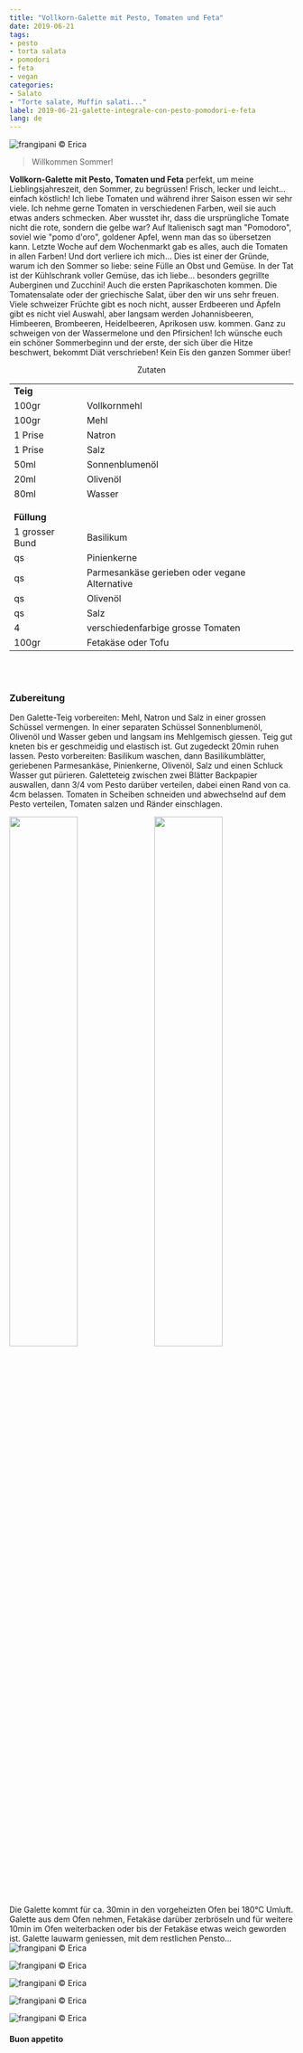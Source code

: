 ```yaml
---
title: "Vollkorn-Galette mit Pesto, Tomaten und Feta"
date: 2019-06-21
tags:
- pesto
- torta salata
- pomodori
- feta
- vegan
categories:
- Salato
- "Torte salate, Muffin salati..."
label: 2019-06-21-galette-integrale-con-pesto-pomodori-e-feta
lang: de
---
```

![](../2019-06-21-galette-integrale-con-pesto-pomodori-e-feta/header.jpeg "frangipani © Erica")

> Willkommen Sommer!

**Vollkorn-Galette mit Pesto, Tomaten und Feta** perfekt, um meine Lieblingsjahreszeit, den Sommer, zu begrüssen! Frisch, lecker und leicht... einfach köstlich! Ich liebe Tomaten und während ihrer Saison essen wir sehr viele. Ich nehme gerne Tomaten in verschiedenen Farben, weil sie auch etwas anders schmecken. Aber wusstet ihr, dass die ursprüngliche Tomate nicht die rote, sondern die gelbe war? Auf Italienisch sagt man "Pomodoro", soviel wie "pomo d'oro", goldener Apfel, wenn man das so übersetzen kann. Letzte Woche auf dem Wochenmarkt gab es alles, auch die Tomaten in allen Farben! Und dort verliere ich mich... Dies ist einer der Gründe, warum ich den Sommer so liebe: seine Fülle an Obst und Gemüse. In der Tat ist der Kühlschrank voller Gemüse, das ich liebe... besonders gegrillte Auberginen und Zucchini! Auch die ersten Paprikaschoten kommen. Die Tomatensalate oder der griechische Salat, über den wir uns sehr freuen. Viele schweizer Früchte gibt es noch nicht, ausser Erdbeeren und Äpfeln gibt es nicht viel Auswahl, aber langsam werden Johannisbeeren, Himbeeren, Brombeeren, Heidelbeeren, Aprikosen usw. kommen. Ganz zu schweigen von der Wassermelone und den Pfirsichen!
Ich wünsche euch ein schöner Sommerbeginn und der erste, der sich über die Hitze beschwert, bekommt Diät verschrieben! Kein Eis den ganzen Sommer über!

<div id="wrapper" style="text-align: center">
  <div id="yourdiv" style="display: inline-block;">
    <div class="ingredients" itemscope itemtype="http://schema.org/Recipe">
      <span itemprop="name" style="display:none;">Vollkorn-Galette mit Pesto, Tomaten und Feta</span>
      <span itemprop="recipeCategory" style="display:none;">Herzhaftes</span>
      <img itemprop="image" style="display:none;" class="ignore-gallery-item" src="../2019-06-21-galette-integrale-con-pesto-pomodori-e-feta/header.jpeg"/>
      <span itemprop="author" style="display:none;">Erica Raiano</span>
      <span itemprop="description" style="display:none;">Vollkorn-Galette mit Pesto, Tomaten und Feta perfekt, um meine Lieblingsjahreszeit, den Sommer, zu begrüssen! Frisch, lecker und leicht...</span>
      <div class="ingredients-title">Zutaten</div>
      <table>
        <tbody>
          <tr>
            <td colspan="2"><b>Teig</b></td>
          </tr>
          <tr itemprop="recipeIngredient">
            <td>100gr</td>
            <td>Vollkornmehl</td>
          </tr>
          <tr itemprop="recipeIngredient">
            <td>100gr</td>
            <td>Mehl</td>
          </tr>
          <tr itemprop="recipeIngredient">
            <td>1 Prise</td>
            <td>Natron</td>
          </tr>
          <tr itemprop="recipeIngredient">
            <td>1 Prise</td>
            <td>Salz</td>
          </tr>
          <tr itemprop="recipeIngredient">
            <td>50ml</td>
            <td>Sonnenblumenöl</td>
          </tr>
          <tr itemprop="recipeIngredient">
            <td>20ml</td>
            <td>Olivenöl</td>
          </tr>
          <tr itemprop="recipeIngredient">
            <td>80ml</td>
            <td>Wasser</td>
          </tr>
          <tr style="height: 15px;"></tr>
          <tr>          
            <td colspan="2"><b>Füllung</b></td>
          </tr>
          <tr itemprop="recipeIngredient">
            <td>1 grosser Bund</td>
            <td>Basilikum</td>
          </tr>
          <tr itemprop="recipeIngredient">
            <td>qs</td>
            <td>Pinienkerne</td>
          </tr>
          <tr itemprop="recipeIngredient">
            <td>qs</td>
            <td>Parmesankäse gerieben oder vegane Alternative</td>
          </tr>
          <tr itemprop="recipeIngredient">
            <td>qs</td>
            <td>Olivenöl</td>
          </tr>
          <tr itemprop="recipeIngredient">
            <td>qs</td>
            <td>Salz</td>
          </tr>
          <tr itemprop="recipeIngredient">
            <td>4</td>
            <td>verschiedenfarbige grosse Tomaten</td>
          </tr>
          <tr itemprop="recipeIngredient">
            <td>100gr</td>
            <td>Fetakäse oder Tofu</td>
          </tr>
        </tbody>
      </table>
      <br></br>
    </div>
  </div>
</div>


<h3>
  <font color="grey">
    <i class="fa fa-cogs"></i>
  </font> Zubereitung
</h3>

Den Galette-Teig vorbereiten: Mehl, Natron und Salz in einer grossen Schüssel vermengen. In einer separaten Schüssel Sonnenblumenöl, Olivenöl und Wasser geben und langsam ins Mehlgemisch giessen. Teig gut kneten bis er geschmeidig und elastisch ist. Gut zugedeckt 20min ruhen lassen. Pesto vorbereiten: Basilikum waschen, dann Basilikumblätter, geriebenen Parmesankäse, Pinienkerne, Olivenöl, Salz und einen Schluck Wasser gut pürieren. 
Galetteteig zwischen zwei Blätter Backpapier auswallen, dann 3/4 vom Pesto darüber verteilen, dabei einen Rand von ca. 4cm belassen. Tomaten in Scheiben schneiden und abwechselnd auf dem Pesto verteilen, Tomaten salzen und Ränder einschlagen.
<p>
  <div style="width: 100%; margin-bottom: 0">
    <img style="float: left; width: 49%; margin-right: 1%" src="../2019-06-21-galette-integrale-con-pesto-pomodori-e-feta/pesto.jpeg" alt="" title="frangipani © Erica" />
    <img style="float: left; width: 49%; margin-left: 1%" src="../2019-06-21-galette-integrale-con-pesto-pomodori-e-feta/teglia.jpeg" alt="" title="frangipani © Erica" />
    <div style="clear: both"></div>
  </div>
</p>

Die Galette kommt für ca. 30min in den vorgeheizten Ofen bei 180°C Umluft. Galette aus dem Ofen nehmen, Fetakäse darüber zerbröseln und für weitere 10min im Ofen weiterbacken oder bis der Fetakäse etwas weich geworden ist. Galette lauwarm geniessen, mit dem restlichen Pensto...
![](../2019-06-21-galette-integrale-con-pesto-pomodori-e-feta/risultato1.jpeg "frangipani © Erica")

![](../2019-06-21-galette-integrale-con-pesto-pomodori-e-feta/risultato2.jpeg "frangipani © Erica")

![](../2019-06-21-galette-integrale-con-pesto-pomodori-e-feta/risultato3.jpeg "frangipani © Erica")

![](../2019-06-21-galette-integrale-con-pesto-pomodori-e-feta/risultato4.jpeg "frangipani © Erica")

![](../2019-06-21-galette-integrale-con-pesto-pomodori-e-feta/risultato5.jpeg "frangipani © Erica")

<h4>Buon appetito
  <font color="red">
    <i class="fa fa-smile-o"></i>
  </font>
</h4>
